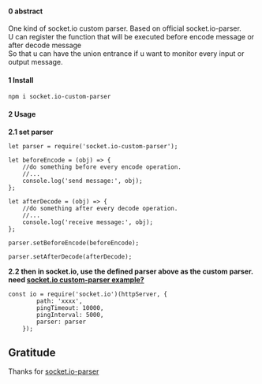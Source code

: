 #### 0 abstract
One kind of socket.io custom parser.  Based on official socket.io-parser. 
<br/> U can register the function that will be executed before encode message or after decode message
<br/>
So that u can have the union entrance if u want to monitor  every input or output  message. 

#### 1 Install
```
npm i socket.io-custom-parser

```

#### 2 Usage

**2.1 set parser**


```
let parser = require('socket.io-custom-parser');

let beforeEncode = (obj) => {
    //do something before every encode operation.
    //...
    console.log('send message:', obj);
};

let afterDecode = (obj) => {
    //do something after every decode operation.
    //...
    console.log('receive message:', obj);
};

parser.setBeforeEncode(beforeEncode);

parser.setAfterDecode(afterDecode);

```
**2.2 then in socket.io, use the defined parser above as the custom parser.  need  [socket.io custom-parser example?](https://github.com/socketio/socket.io/tree/master/examples/custom-parsers)**

```
const io = require('socket.io')(httpServer, {
        path: 'xxxx',
        pingTimeout: 10000,
        pingInterval: 5000,
        parser: parser
    });
```

## Gratitude ##

Thanks for [socket.io-parser](https://github.com/socketio/socket.io-parser)



